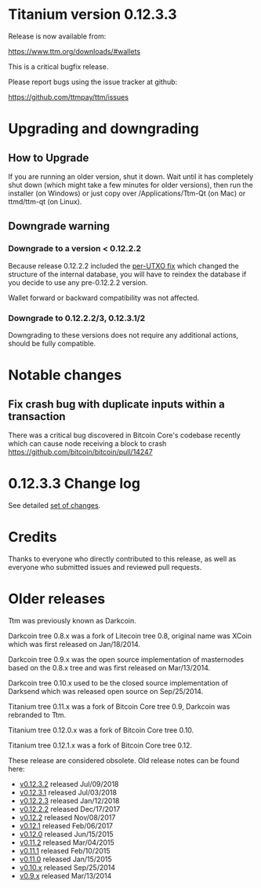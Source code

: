 Titanium version 0.12.3.3
==========================

Release is now available from:

  <https://www.ttm.org/downloads/#wallets>

This is a critical bugfix release.

Please report bugs using the issue tracker at github:

  <https://github.com/ttmpay/ttm/issues>


Upgrading and downgrading
=========================

How to Upgrade
--------------

If you are running an older version, shut it down. Wait until it has completely
shut down (which might take a few minutes for older versions), then run the
installer (on Windows) or just copy over /Applications/Ttm-Qt (on Mac) or
ttmd/ttm-qt (on Linux).

Downgrade warning
-----------------

### Downgrade to a version < 0.12.2.2

Because release 0.12.2.2 included the [per-UTXO fix](release-notes/ttm/release-notes-0.12.2.2.md#per-utxo-fix)
which changed the structure of the internal database, you will have to reindex
the database if you decide to use any pre-0.12.2.2 version.

Wallet forward or backward compatibility was not affected.

### Downgrade to 0.12.2.2/3, 0.12.3.1/2

Downgrading to these versions does not require any additional actions, should be
fully compatible.


Notable changes
===============

Fix crash bug with duplicate inputs within a transaction
--------------------------------------------------------

There was a critical bug discovered in Bitcoin Core's codebase recently which
can cause node receiving a block to crash https://github.com/bitcoin/bitcoin/pull/14247

0.12.3.3 Change log
===================

See detailed [set of changes](https://github.com/ttmpay/ttm/compare/v0.12.3.2...ttmpay:v0.12.3.3).

Credits
=======

Thanks to everyone who directly contributed to this release,
as well as everyone who submitted issues and reviewed pull requests.


Older releases
==============

Ttm was previously known as Darkcoin.

Darkcoin tree 0.8.x was a fork of Litecoin tree 0.8, original name was XCoin
which was first released on Jan/18/2014.

Darkcoin tree 0.9.x was the open source implementation of masternodes based on
the 0.8.x tree and was first released on Mar/13/2014.

Darkcoin tree 0.10.x used to be the closed source implementation of Darksend
which was released open source on Sep/25/2014.

Titanium tree 0.11.x was a fork of Bitcoin Core tree 0.9,
Darkcoin was rebranded to Ttm.

Titanium tree 0.12.0.x was a fork of Bitcoin Core tree 0.10.

Titanium tree 0.12.1.x was a fork of Bitcoin Core tree 0.12.

These release are considered obsolete. Old release notes can be found here:

- [v0.12.3.2](https://github.com/ttmpay/ttm/blob/master/doc/release-notes/ttm/release-notes-0.12.3.2.md) released Jul/09/2018
- [v0.12.3.1](https://github.com/ttmpay/ttm/blob/master/doc/release-notes/ttm/release-notes-0.12.3.1.md) released Jul/03/2018
- [v0.12.2.3](https://github.com/ttmpay/ttm/blob/master/doc/release-notes/ttm/release-notes-0.12.2.3.md) released Jan/12/2018
- [v0.12.2.2](https://github.com/ttmpay/ttm/blob/master/doc/release-notes/ttm/release-notes-0.12.2.2.md) released Dec/17/2017
- [v0.12.2](https://github.com/ttmpay/ttm/blob/master/doc/release-notes/ttm/release-notes-0.12.2.md) released Nov/08/2017
- [v0.12.1](https://github.com/ttmpay/ttm/blob/master/doc/release-notes/ttm/release-notes-0.12.1.md) released Feb/06/2017
- [v0.12.0](https://github.com/ttmpay/ttm/blob/master/doc/release-notes/ttm/release-notes-0.12.0.md) released Jun/15/2015
- [v0.11.2](https://github.com/ttmpay/ttm/blob/master/doc/release-notes/ttm/release-notes-0.11.2.md) released Mar/04/2015
- [v0.11.1](https://github.com/ttmpay/ttm/blob/master/doc/release-notes/ttm/release-notes-0.11.1.md) released Feb/10/2015
- [v0.11.0](https://github.com/ttmpay/ttm/blob/master/doc/release-notes/ttm/release-notes-0.11.0.md) released Jan/15/2015
- [v0.10.x](https://github.com/ttmpay/ttm/blob/master/doc/release-notes/ttm/release-notes-0.10.0.md) released Sep/25/2014
- [v0.9.x](https://github.com/ttmpay/ttm/blob/master/doc/release-notes/ttm/release-notes-0.9.0.md) released Mar/13/2014

